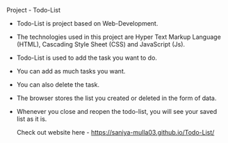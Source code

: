 Project - Todo-List

- Todo-List is project based on Web-Development.
- The technologies used in this project are Hyper Text Markup Language (HTML), Cascading Style Sheet (CSS) and JavaScript (Js).
- Todo-List is used to add the task you want to do.
- You can add as much tasks you want.
- You can also delete the task.
- The browser stores the list you created or deleted in the form of data.
- Whenever you close and reopen the todo-list, you will see your saved list as it is.

  Check out website here - https://saniya-mulla03.github.io/Todo-List/
